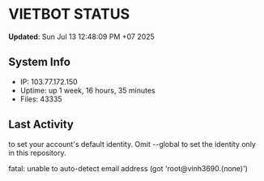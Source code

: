 # VIETBOT STATUS
**Updated**: Sun Jul 13 12:48:09 PM +07 2025

## System Info
- IP: 103.77.172.150
- Uptime: up 1 week, 16 hours, 35 minutes
- Files: 43335

## Last Activity

to set your account's default identity.
Omit --global to set the identity only in this repository.

fatal: unable to auto-detect email address (got 'root@vinh3690.(none)')
